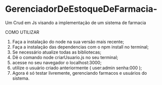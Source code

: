 # GerenciadorDeEstoqueDeFarmacia-
Um Crud em Js visando a implementação de um sistema de farmacia 

COMO UTILIZAR 


1. Faça a instalação do node na sua versão mais recente;
2. Faça a instalação das dependencias com o npm install no terminal;
3. Se necessário atualize todas as bibliotecas;
4. Dê o comando node criarUsuario.js no seu terminal;
5. acesse no seu navegador o localhost:3000;
6. utilize o usuário criado anteriormente ( user:admin senha:000 );
7. Agora é só testar livremente, gerenciando farmacos e usuários do sistema.
